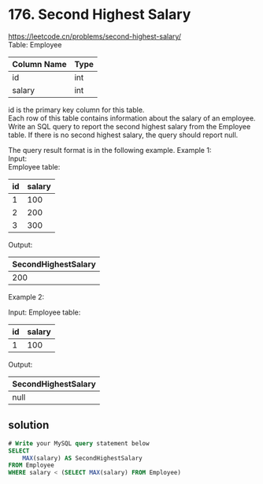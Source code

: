 # 176. Second Highest Salary
https://leetcode.cn/problems/second-highest-salary/  
Table: Employee

| Column Name | Type |
|-------------|------|
| id          | int  |
| salary      | int  |

id is the primary key column for this table.  
Each row of this table contains information about the salary of an employee.  
Write an SQL query to report the second highest salary from the Employee table. If there is no second highest salary, the query should report null.  

The query result format is in the following example.
Example 1:   
Input:    
Employee table:   

| id | salary |
|-------------|------|
| 1  | 100    |
| 2  | 200    |
| 3  | 300    |

Output: 

| SecondHighestSalary |
|-------------|
| 200                 |

Example 2:

Input: 
Employee table:

| id | salary |
|-------------|------|
| 1  | 100    |

Output: 

| SecondHighestSalary |
|-------------|
| null                |

## solution
``` sql
# Write your MySQL query statement below
SELECT
    MAX(salary) AS SecondHighestSalary
FROM Employee
WHERE salary < (SELECT MAX(salary) FROM Employee)
```
